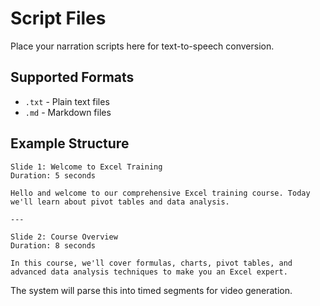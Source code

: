 # Script Files

Place your narration scripts here for text-to-speech conversion.

## Supported Formats
- `.txt` - Plain text files
- `.md` - Markdown files

## Example Structure
```
Slide 1: Welcome to Excel Training
Duration: 5 seconds

Hello and welcome to our comprehensive Excel training course. Today we'll learn about pivot tables and data analysis.

---

Slide 2: Course Overview  
Duration: 8 seconds

In this course, we'll cover formulas, charts, pivot tables, and advanced data analysis techniques to make you an Excel expert.
```

The system will parse this into timed segments for video generation. 